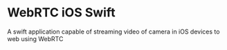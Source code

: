 WebRTC iOS Swift
===

A swift application capable of streaming video of camera in iOS devices to web using WebRTC
